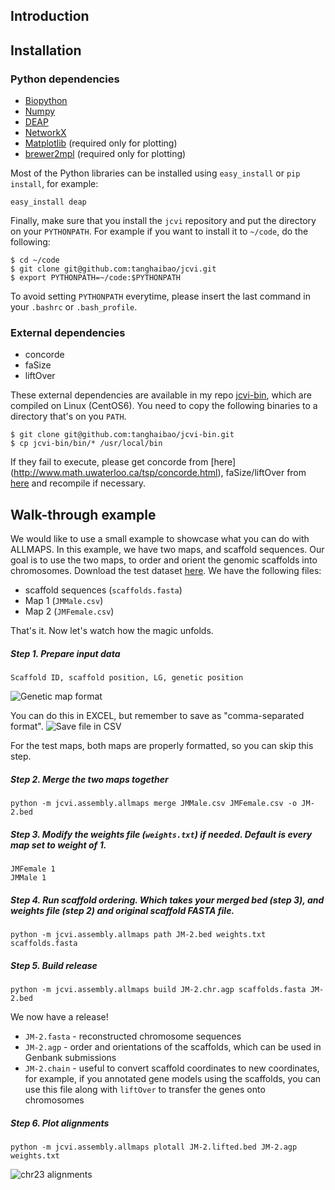 ## Introduction

## Installation
### Python dependencies
* [Biopython](http://biopython.org/)
* [Numpy](numpy.org)
* [DEAP](https://code.google.com/p/deap/)
* [NetworkX](https://networkx.github.io/)
* [Matplotlib](matplotlib.org) (required only for plotting)
* [brewer2mpl](https://github.com/jiffyclub/brewer2mpl) (required only for plotting)

Most of the Python libraries can be installed using `easy_install` or `pip install`, for example:
```
easy_install deap
```

Finally, make sure that you install the `jcvi` repository and put the directory on your `PYTHONPATH`. For example if you want to install it to `~/code`, do the following:
```
$ cd ~/code
$ git clone git@github.com:tanghaibao/jcvi.git
$ export PYTHONPATH=~/code:$PYTHONPATH
```
To avoid setting `PYTHONPATH` everytime, please insert the last command in your `.bashrc` or `.bash_profile`.

### External dependencies
* concorde
* faSize
* liftOver

These external dependencies are available in my repo [jcvi-bin](https://github.com/tanghaibao/jcvi-bin), which are compiled on Linux (CentOS6). You need to copy the following binaries to a directory that's on you `PATH`.
```
$ git clone git@github.com:tanghaibao/jcvi-bin.git
$ cp jcvi-bin/bin/* /usr/local/bin
```

If they fail to execute, please get concorde from [here] (http://www.math.uwaterloo.ca/tsp/concorde.html), faSize/liftOver from [here](http://hgdownload.cse.ucsc.edu/admin/jksrc.zip) and recompile if necessary. 

## Walk-through example
We would like to use a small example to showcase what you can do with ALLMAPS. In this example, we have two maps, and scaffold sequences. Our goal is to use the two maps, to order and orient the genomic scaffolds into chromosomes. Download the test dataset [here](https://dl.dropboxusercontent.com/u/15937715/Data/ALLMAPS-testdata/ALLMAPS-testdata.zip). We have the following files:
* scaffold sequences (`scaffolds.fasta`)
* Map 1 (`JMMale.csv`)
* Map 2 (`JMFemale.csv`)

That's it. Now let's watch how the magic unfolds.

##### Step 1. Prepare input data
```
Scaffold ID, scaffold position, LG, genetic position
```
![Genetic map format](https://dl.dropboxusercontent.com/u/15937715/Data/ALLMAPS-testdata/Map-format.png)

You can do this in EXCEL, but remember to save as "comma-separated format".
![Save file in CSV](https://dl.dropboxusercontent.com/u/15937715/Data/ALLMAPS-testdata/CSV-saving.png)

For the test maps, both maps are properly formatted, so you can skip this step.

##### Step 2. Merge the two maps together
```
python -m jcvi.assembly.allmaps merge JMMale.csv JMFemale.csv -o JM-2.bed
```

##### Step 3. Modify the weights file (`weights.txt`) if needed. Default is every map set to weight of 1.
```
JMFemale 1
JMMale 1
```

##### Step 4. Run scaffold ordering. Which takes your merged bed (step 3), and weights file (step 2) and original scaffold FASTA file.
```
python -m jcvi.assembly.allmaps path JM-2.bed weights.txt scaffolds.fasta
```

##### Step 5. Build release
```
python -m jcvi.assembly.allmaps build JM-2.chr.agp scaffolds.fasta JM-2.bed
```

We now have a release!
* `JM-2.fasta` - reconstructed chromosome sequences
* `JM-2.agp` - order and orientations of the scaffolds, which can be used in Genbank submissions
* `JM-2.chain` - useful to convert scaffold coordinates to new coordinates, for example, if you annotated gene models using the scaffolds, you can use this file along with `liftOver` to transfer the genes onto chromosomes

##### Step 6. Plot alignments
```
python -m jcvi.assembly.allmaps plotall JM-2.lifted.bed JM-2.agp weights.txt
```
![chr23 alignments](https://dl.dropboxusercontent.com/u/15937715/Data/ALLMAPS-testdata/chr23.png)

